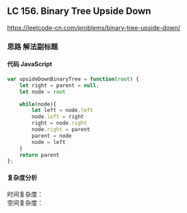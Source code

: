 ## LC 156. Binary Tree Upside Down
https://leetcode-cn.com/problems/binary-tree-upside-down/
### 思路 解法副标题

#### 代码 JavaScript

```JavaScript
var upsideDownBinaryTree = function(root) {
    let right = parent = null;
    let node = root

    while(node){
        let left = node.left
        node.left = right
        right = node.right
        node.right = parent
        parent = node
        node = left
    }
    return parent
};

```

#### 复杂度分析
时间复杂度： </br>
空间复杂度：